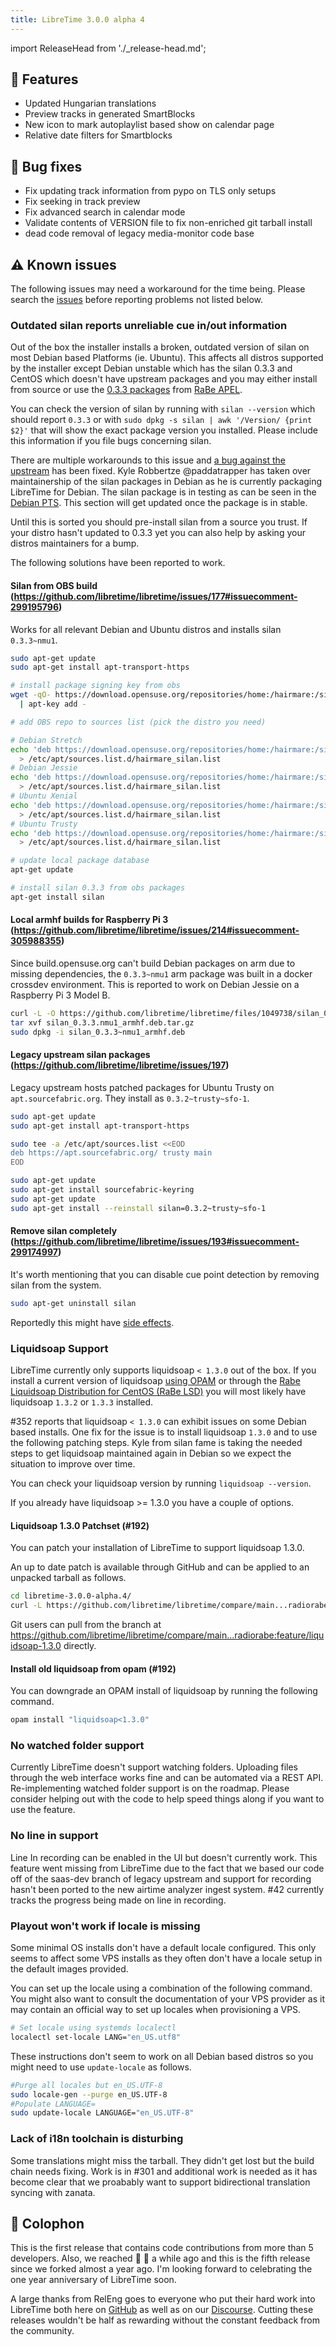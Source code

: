 ```yaml
---
title: LibreTime 3.0.0 alpha 4
---
```


import ReleaseHead from './\_release-head.md';

<ReleaseHead date="2018-02-01" version="3.0.0-alpha.4"/>

## :rocket: Features

- Updated Hungarian translations
- Preview tracks in generated SmartBlocks
- New icon to mark autoplaylist based show on calendar page
- Relative date filters for Smartblocks

## :bug: Bug fixes

- Fix updating track information from pypo on TLS only setups
- Fix seeking in track preview
- Fix advanced search in calendar mode
- Validate contents of VERSION file to fix non-enriched git tarball install
- dead code removal of legacy media-monitor code base

## :warning: Known issues

The following issues may need a workaround for the time being. Please search the [issues](https://github.com/libretime/libretime/issues) before reporting problems not listed below.

### Outdated silan reports unreliable cue in/out information

Out of the box the installer installs a broken, outdated version of silan on most Debian based Platforms (ie. Ubuntu). This affects all distros supported by the installer except Debian unstable which has the silan 0.3.3 and CentOS which doesn't have upstream packages and you may either install from source or use the [0.3.3 packages](https://github.com/radiorabe/centos-rpm-silan) from [RaBe APEL](https://build.opensuse.org/project/show/home:radiorabe:audio).

You can check the version of silan by running with `silan --version` which should report `0.3.3` or with `sudo dpkg -s silan | awk '/Version/ {print $2}'` that will show the exact package version you installed. Please include this information if you file bugs concerning silan.

There are multiple workarounds to this issue and [a bug against the upstream](https://bugs.debian.org/cgi-bin/bugreport.cgi?bug=855319) has been fixed. Kyle Robbertze @paddatrapper has taken over maintainership of the silan packages in Debian as he is currently packaging LibreTime for Debian. The silan package is in testing as can be seen in the [Debian PTS](https://tracker.debian.org/pkg/silan). This section will get updated once the package is in stable.

Until this is sorted you should pre-install silan from a source you trust. If your distro hasn't updated to 0.3.3 yet you can also help by asking your distros maintainers for a bump.

The following solutions have been reported to work.

#### Silan from OBS build (https://github.com/libretime/libretime/issues/177#issuecomment-299195796)

Works for all relevant Debian and Ubuntu distros and installs silan `0.3.3~nmu1`.

```bash
sudo apt-get update
sudo apt-get install apt-transport-https

# install package signing key from obs
wget -qO- https://download.opensuse.org/repositories/home:/hairmare:/silan/Debian_7.0/Release.key \
  | apt-key add -

# add OBS repo to sources list (pick the distro you need)

# Debian Stretch
echo 'deb https://download.opensuse.org/repositories/home:/hairmare:/silan/Debian_9.0_standard/ ./' \
  > /etc/apt/sources.list.d/hairmare_silan.list
# Debian Jessie
echo 'deb https://download.opensuse.org/repositories/home:/hairmare:/silan/Debian_8.0 ./' \
  > /etc/apt/sources.list.d/hairmare_silan.list
# Ubuntu Xenial
echo 'deb https://download.opensuse.org/repositories/home:/hairmare:/silan/xUbuntu_16.04 ./' \
  > /etc/apt/sources.list.d/hairmare_silan.list
# Ubuntu Trusty
echo 'deb https://download.opensuse.org/repositories/home:/hairmare:/silan/xUbuntu_14.04 ./' \
  > /etc/apt/sources.list.d/hairmare_silan.list

# update local package database
apt-get update

# install silan 0.3.3 from obs packages
apt-get install silan
```

#### Local armhf builds for Raspberry Pi 3 (https://github.com/libretime/libretime/issues/214#issuecomment-305988355)

Since build.opensuse.org can't build Debian packages on arm due to missing dependencies, the `0.3.3~nmu1` arm package was built in a docker crossdev environment. This is reported to work on Debian Jessie on a Raspberry Pi 3 Model B.

```bash
curl -L -O https://github.com/libretime/libretime/files/1049738/silan_0.3.3.nmu1_armhf.deb.tar.gz
tar xvf silan_0.3.3.nmu1_armhf.deb.tar.gz
sudo dpkg -i silan_0.3.3~nmu1_armhf.deb
```

#### Legacy upstream silan packages (https://github.com/libretime/libretime/issues/197)

Legacy upstream hosts patched packages for Ubuntu Trusty on `apt.sourcefabric.org`. They install as `0.3.2~trusty~sfo-1`.

```bash
sudo apt-get update
sudo apt-get install apt-transport-https

sudo tee -a /etc/apt/sources.list <<EOD
deb https://apt.sourcefabric.org/ trusty main
EOD

sudo apt-get update
sudo apt-get install sourcefabric-keyring
sudo apt-get update
sudo apt-get install --reinstall silan=0.3.2~trusty~sfo-1
```

#### Remove silan completely (https://github.com/libretime/libretime/issues/193#issuecomment-299174997)

It's worth mentioning that you can disable cue point detection by removing silan from the system.

```bash
sudo apt-get uninstall silan
```

Reportedly this might have [side effects](https://github.com/libretime/libretime/issues/214#issuecomment-305748757).

### Liquidsoap Support

LibreTime currently only supports liquidsoap `< 1.3.0` out of the box. If you install a current version of liquidsoap [using OPAM](https://www.liquidsoap.info/) or through the [Rabe Liquidsoap Distribution for CentOS (RaBe LSD)](https://build.opensuse.org/project/show/home:radiorabe:liquidsoap) you will most likely have liquidsoap `1.3.2` or `1.3.3` installed.

#352 reports that liquidsoap `< 1.3.0` can exhibit issues on some Debian based installs. One fix for the issue is to install liquidsoap `1.3.0` and to use the following patching steps. Kyle from silan fame is taking the needed steps to get liquidsoap maintained again in Debian so we expect the situation to improve over time.

You can check your liquidsoap version by running `liquidsoap --version`.

If you already have liquidsoap >= 1.3.0 you have a couple of options.

#### Liquidsoap 1.3.0 Patchset (#192)

You can patch your installation of LibreTime to support liquidsoap 1.3.0.

An up to date patch is available through GitHub and can be applied to an unpacked tarball as follows.

```bash
cd libretime-3.0.0-alpha.4/
curl -L https://github.com/libretime/libretime/compare/main...radiorabe:feature/liquidsoap-1.3.0.patch | patch -p1
```

Git users can pull from the branch at https://github.com/libretime/libretime/compare/main...radiorabe:feature/liquidsoap-1.3.0 directly.

#### Install old liquidsoap from opam (#192)

You can downgrade an OPAM install of liquidsoap by running the following command.

```bash
opam install "liquidsoap<1.3.0"
```

### No watched folder support

Currently LibreTime doesn't support watching folders. Uploading files through the web interface works fine and can be automated via a REST API. Re-implementing watched folder support is on the roadmap. Please consider helping out with the code to help speed things along if you want to use the feature.

### No line in support

Line In recording can be enabled in the UI but doesn't currently work. This feature went missing from LibreTime due to the fact that we based our code off of the saas-dev branch of legacy upstream and support for recording hasn't been ported to the new airtime analyzer ingest system. #42 currently tracks the progress being made on line in recording.

### Playout won't work if locale is missing

Some minimal OS installs don't have a default locale configured. This only seems to affect some VPS installs as they often don't have a locale setup in the default images provided.

You can set up the locale using a combination of the following command. You might also want to consult the documentation of your VPS provider as it may contain an official way to set up locales when provisioning a VPS.

```bash
# Set locale using systemds localectl
localectl set-locale LANG="en_US.utf8"
```

These instructions don't seem to work on all Debian based distros so you might need to use `update-locale` as follows.

```bash
#Purge all locales but en_US.UTF-8
sudo locale-gen --purge en_US.UTF-8
#Populate LANGUAGE=
sudo update-locale LANGUAGE="en_US.UTF-8"
```

### Lack of i18n toolchain is disturbing

Some translations might miss the tarball. They didn't get lost but the build chain needs fixing. Work is in #301 and additional work is needed as it has become clear that we proabably want to support bidirectional translation syncing with zanata.

## :memo: Colophon

This is the first release that contains code contributions from more than 5 developers. Also, we reached :100: :star2: a while ago and this is the fifth release since we forked almost a year ago. I'm looking forward to celebrating the one year anniversary of LibreTime soon.

A large thanks from RelEng goes to everyone who put their hard work into LibreTime both here on [GitHub](https://github.com/libretime/libretime) as well as on our [Discourse](https://discourse.libretime.org/). Cutting these releases wouldn't be half as rewarding without the constant feedback from the community.
